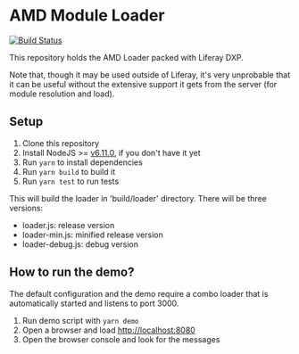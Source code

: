 # AMD Module Loader

[![Build Status](https://travis-ci.org/liferay/liferay-amd-loader.svg)](https://travis-ci.org/liferay/liferay-amd-loader)

This repository holds the AMD Loader packed with Liferay DXP.

Note that, though it may be used outside of Liferay, it's very unprobable that
it can be useful without the extensive support it gets from the server (for
module resolution and load).

## Setup

1. Clone this repository
2. Install NodeJS >= [v6.11.0](http://nodejs.org/dist/v6.11.0/), if you don't have it yet
3. Run `yarn` to install dependencies
4. Run `yarn build` to build it
5. Run `yarn test` to run tests

This will build the loader in 'build/loader' directory. There will be three versions:

- loader.js: release version
- loader-min.js: minified release version
- loader-debug.js: debug version

## How to run the demo?

The default configuration and the demo require a combo loader that is automatically started and listens to port 3000.

1. Run demo script with `yarn demo`
2. Open a browser and load [http://localhost:8080](http://localhost:8080)
3. Open the browser console and look for the messages
